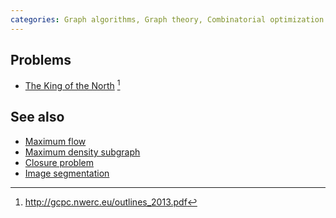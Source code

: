 ```yaml
---
categories: Graph algorithms, Graph theory, Combinatorial optimization
---
```


## Problems
- [The King of the North](https://open.kattis.com/problems/thekingofthenorth) [^1]

## See also
- [Maximum flow]()
- [Maximum density subgraph]()
- [Closure problem]()
- [Image segmentation]()

[^1]: <http://gcpc.nwerc.eu/outlines_2013.pdf>